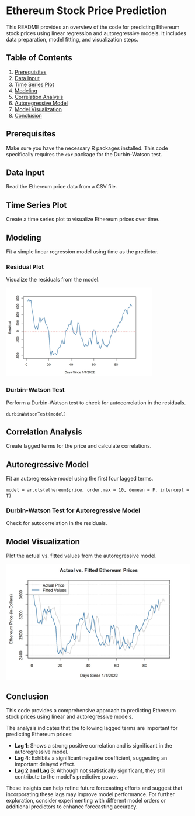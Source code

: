 # Ethereum Stock Price Prediction  
   
This README provides an overview of the code for predicting Ethereum stock prices using linear regression and autoregressive models. It includes data preparation, model fitting, and visualization steps.
 
## Table of Contents 
1. [Prerequisites](#prerequisites) 
2. [Data Input](#data-input) 
3. [Time Series Plot](#time-series-plot)
4. [Modeling](#modeling)
5. [Correlation Analysis](#correlation-analysis)
6. [Autoregressive Model](#autoregressive-model)
7. [Model Visualization](#model-visualization)
8. [Conclusion](#conclusion)

## Prerequisites

Make sure you have the necessary R packages installed. This code specifically requires the `car` package for the Durbin-Watson test.

## Data Input

Read the Ethereum price data from a CSV file.

## Time Series Plot

Create a time series plot to visualize Ethereum prices over time.

## Modeling

Fit a simple linear regression model using time as the predictor.

### Residual Plot

Visualize the residuals from the model.

<img src="https://github.com/RoryQo/Ethereum-Stock-Price-Prediction/blob/main/Graph2.jpg" alt="Graph 2" style="width:400px"/>


### Durbin-Watson Test

Perform a Durbin-Watson test to check for autocorrelation in the residuals.

```
durbinWatsonTest(model)
```

## Correlation Analysis

Create lagged terms for the price and calculate correlations.

## Autoregressive Model

Fit an autoregressive model using the first four lagged terms.

```
model = ar.ols(ethereum$price, order.max = 10, demean = F, intercept = T)
```

### Durbin-Watson Test for Autoregressive Model

Check for autocorrelation in the residuals.

## Model Visualization

Plot the actual vs. fitted values from the autoregressive model.

<img src="https://github.com/RoryQo/Ethereum-Stock-Price-Prediction/blob/main/graph1.jpg" alt="Ethereum Price Prediction" style="width:600px"/>


## Conclusion

This code provides a comprehensive approach to predicting Ethereum stock prices using linear and autoregressive models.

The analysis indicates that the following lagged terms are important for predicting Ethereum prices:
- **Lag 1**: Shows a strong positive correlation and is significant in the autoregressive model.
- **Lag 4**: Exhibits a significant negative coefficient, suggesting an important delayed effect.
- **Lag 2 and Lag 3**: Although not statistically significant, they still contribute to the model's predictive power.

These insights can help refine future forecasting efforts and suggest that incorporating these lags may improve model performance. For further exploration, consider experimenting with different model orders or additional predictors to enhance forecasting accuracy.
